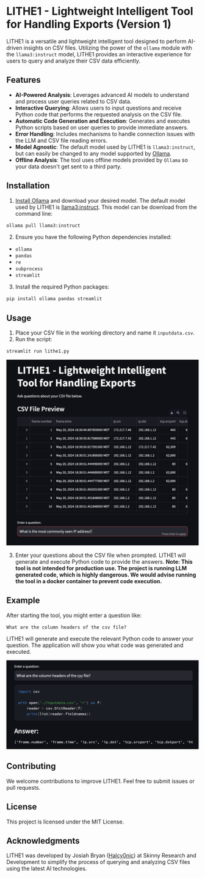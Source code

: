 # LITHE1 - Lightweight Intelligent Tool for Handling Exports (Version 1)

LITHE1 is a versatile and lightweight intelligent tool designed to perform AI-driven insights on CSV files. Utilizing the power of the `ollama` module with the `llama3:instruct` model, LITHE1 provides an interactive experience for users to query and analyze their CSV data efficiently.

## Features

- **AI-Powered Analysis**: Leverages advanced AI models to understand and process user queries related to CSV data.
- **Interactive Querying**: Allows users to input questions and receive Python code that performs the requested analysis on the CSV file.
- **Automatic Code Generation and Execution**: Generates and executes Python scripts based on user queries to provide immediate answers.
- **Error Handling**: Includes mechanisms to handle connection issues with the LLM and CSV file reading errors.
- **Model Agnostic**: The default model used by LITHE1 is `llama3:instruct`, but can easily be changed to any model supported by [Ollama](https://www.ollama.com/library).
- **Offline Analysis**: The tool uses offline models provided by `Ollama` so your data doesn't get sent to a third party.

## Installation

1. [Install Ollama](https://ollama.com/) and download your desired model.  The default model used by LITHE1 is [llama3:instruct](https://ollama.com/library/llama3:instruct).  This model can be download from the command line:
```sh
ollama pull llama3:instruct
```

2. Ensure you have the following Python dependencies installed:

- `ollama`
- `pandas`
- `re`
- `subprocess`
- `streamlit`

3. Install the required Python packages:

```sh
pip install ollama pandas streamlit
```

## Usage

1. Place your CSV file in the working directory and name it `inputdata.csv`.
2. Run the script:

```sh
streamlit run lithe1.py
```

![lithe1-main](./img/lithe1-main.png)

3. Enter your questions about the CSV file when prompted. LITHE1 will generate and execute Python code to provide the answers. **Note: This tool is not intended for production use.  The project is running LLM generated code, which is highly dangerous.  We would advise running the tool in a docker container to prevent code execution.**


## Example

After starting the tool, you might enter a question like:

```
What are the column headers of the csv file?
```

LITHE1 will generate and execute the relevant Python code to answer your question.  The application will show you what code was generated and executed.

![lithe1-answer](./img/lithe1-answer.png)

## Contributing

We welcome contributions to improve LITHE1. Feel free to submit issues or pull requests.


## License

This project is licensed under the MIT License.


## Acknowledgments

LITHE1 was developed by Josiah Bryan ([Halcy0nic](https://github.com/Halcy0nic)) at Skinny Research and Development to simplify the process of querying and analyzing CSV files using the latest AI technologies.
